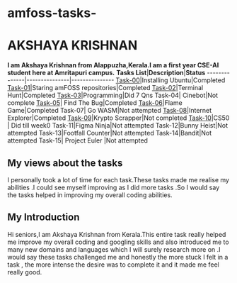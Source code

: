 # amfoss-tasks-
# AKSHAYA KRISHNAN
**I am Akshaya Krishnan from Alappuzha,Kerala.I am a first year CSE-AI student here at Amritapuri campus.**
**Tasks List**|**Description**|**Status**
--------------|---------------|---------------
[Task-00](https://github.com/akshaya9999/amfoss-tasks2/tree/main/Task-00)|Installing Ubuntu|Completed
[Task-01](https://github.com/akshaya9999/amfoss-tasks2/tree/main/Task-01)|Staring amFOSS repositories|Completed
[Task-02](https://github.com/akshaya9999/amfoss-tasks2/tree/main/Task-02)|Terminal Hunt|Completed
[Task-03](https://github.com/akshaya9999/amfoss-tasks2/tree/main/Task-03)|Programming|Did 7 Qns
Task-04| Cinebot|Not complete
[Task-05](https://github.com/akshaya9999/amfoss-tasks2/tree/main/Task-05)| Find The Bug|Completed
[Task-06](https://github.com/akshaya9999/amfoss-tasks2/tree/main/Task-06)|Flame Game|Completed
Task-07| Go WASM|Not attempted
[Task-08](https://github.com/akshaya9999/amfoss-tasks2/tree/main/Task-08)|Internet Explorer|Completed
[Task-09](https://github.com/akshaya9999/amfoss-tasks2/tree/main/Task-09)|Krypto Scrapper|Not completed
[Task-10](https://github.com/akshaya9999/amfoss-tasks2/tree/main/Task-10)|CS50 | Did till week0
Task-11|Figma Ninja|Not attempted
Task-12|Bunny Heist|Not attempted
Task-13|Footfall Counter|Not attempted
Task-14|Bandit|Not attempted
Task-15| Project Euler |Not attempted
## My views about the tasks
I personally took a lot of time for each task.These tasks made me realise my abilities .I could see myself improving as I did more tasks .So I would say the tasks helped in improving my overall coding abilities.
## My Introduction
Hi seniors,I am Akshaya Krishnan from Kerala.This entire task really helped me improve my overall coding and googling skills and also introduced me to many new domains and languages which I will surely research more on .I would say these tasks challenged me and honestly the more stuck I felt in a task , the more intense the desire was to complete it and it made me feel really good.
